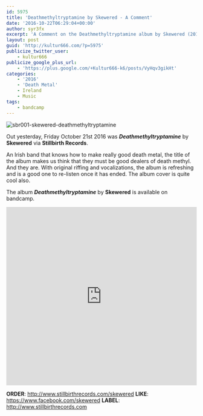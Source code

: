 ```yaml
---
id: 5975
title: 'Deathmethyltryptamine by Skewered - A Comment'
date: '2016-10-22T06:29:04+00:00'
author: syr3fx
excerpt: 'A Comment on the Deathmethyltryptamine album by Skewered (2016).'
layout: post
guid: 'http://kultur666.com/?p=5975'
publicize_twitter_user:
    - kultur666
publicize_google_plus_url:
    - 'https://plus.google.com/+Kultur666-k6/posts/VyHqv3gikHt'
categories:
    - '2016'
    - 'Death Metal'
    - Ireland
    - Music
tags:
    - bandcamp
---
```


![sbr001-skewered-deathmethyltryptamine](http://localhost:8080/wp-content/uploads/2016/10/sbr001-skewered-deathmethyltryptamine.jpg?w=680)

Out yesterday, Friday October 21st 2016 was ***Deathmethyltryptamine*** by **Skewered** via **Stillbirth Records**.

An Irish band that knows how to make really good death metal, the title of the album makes us think that they must be good dealers of death methyl. And they are. With original riffing and vocalizations, the album is refreshing and is a good one to re-listen once it has ended. The album cover is quite cool also.

The album ***Deathmethyltryptamine*** by **Skewered** is available on bandcamp.

<iframe style="border: 0; width: 100%; height: 472px;" src="https://bandcamp.com/EmbeddedPlayer/album=51976443/size=large/bgcol=333333/linkcol=e99708/tracklist=false/transparent=true/" seamless></iframe>

**ORDER**: <http://www.stillbirthrecords.com/skewered>
**LIKE**: <https://www.facebook.com/skewered>
**LABEL**: <http://www.stillbirthrecords.com>